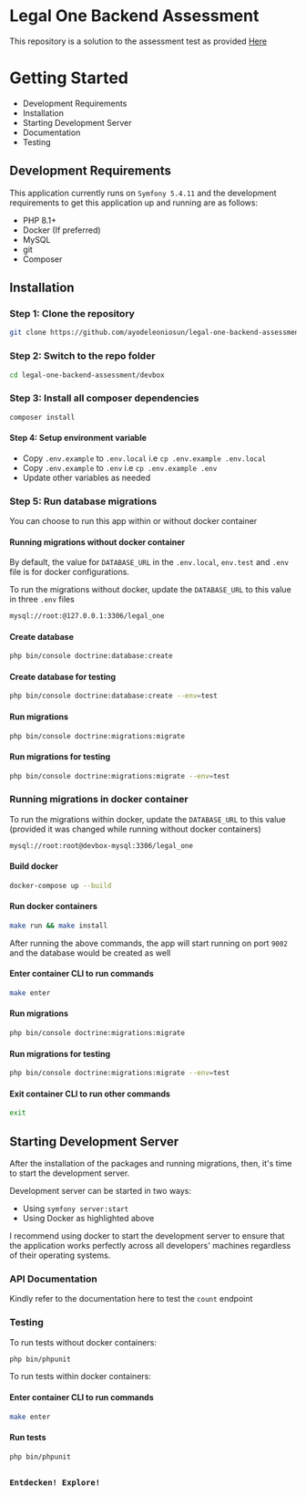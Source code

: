 # Legal One Backend Assessment

This repository is a solution to the assessment test as provided [Here](/devbox/resources/.assessment.md)

# Getting Started

- Development Requirements
- Installation
- Starting Development Server
- Documentation
- Testing

## Development Requirements

This application currently runs on `Symfony 5.4.11` and the development requirements to get this application up and
running are as follows:

- PHP 8.1+
- Docker (If preferred)
- MySQL
- git
- Composer

## Installation

### Step 1: Clone the repository

```bash
git clone https://github.com/ayodeleoniosun/legal-one-backend-assessment.git
```

### Step 2: Switch to the repo folder

```bash
cd legal-one-backend-assessment/devbox
```

### Step 3: Install all composer dependencies

```bash
composer install
```

#### Step 4: Setup environment variable

- Copy `.env.example` to `.env.local` i.e `cp .env.example .env.local`
- Copy `.env.example` to `.env` i.e `cp .env.example .env`
- Update other variables as needed

### Step 5: Run database migrations

You can choose to run this app within or without docker container

#### Running migrations without docker container

By default, the value for `DATABASE_URL` in the `.env.local`, `env.test` and `.env` file is for docker configurations.

To run the migrations without docker, update the `DATABASE_URL` to this value in three `.env` files

```bash
mysql://root:@127.0.0.1:3306/legal_one
```

#### Create database

```bash
php bin/console doctrine:database:create
```

#### Create database for testing

```bash
php bin/console doctrine:database:create --env=test
```

#### Run migrations

```bash
php bin/console doctrine:migrations:migrate
```

#### Run migrations for testing

```bash
php bin/console doctrine:migrations:migrate --env=test
```

###

### Running migrations in docker container

To run the migrations within docker, update the `DATABASE_URL` to this value (provided it was changed while running
without docker containers)

```bash
mysql://root:root@devbox-mysql:3306/legal_one
```

#### Build docker

```bash
docker-compose up --build
```

#### Run docker containers

```bash
make run && make install
```

After running the above commands, the app will start running on port `9002` and the database would be created as well

#### Enter container CLI to run commands

```bash
make enter
```

#### Run migrations

```bash
php bin/console doctrine:migrations:migrate
```

#### Run migrations for testing

```bash
php bin/console doctrine:migrations:migrate --env=test
```

#### Exit container CLI to run other commands

```bash
exit
```

## Starting Development Server

After the installation of the packages and running migrations, then, it's time to start the development server.

Development server can be started in two ways:

- Using `symfony server:start`
- Using Docker as highlighted above

I recommend using docker to start the development server to ensure that the application works perfectly across all
developers' machines regardless of their operating systems.

### API Documentation

Kindly refer to the documentation here to test the `count` endpoint

### Testing

To run tests without docker containers:

```bash
php bin/phpunit
```

To run tests within docker containers:

#### Enter container CLI to run commands

```bash
make enter
```

#### Run tests

```bash
php bin/phpunit
```

##

### `Entdecken! Explore!`
